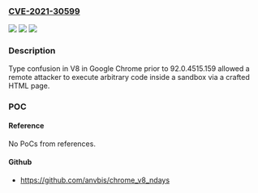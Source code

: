 ### [CVE-2021-30599](https://cve.mitre.org/cgi-bin/cvename.cgi?name=CVE-2021-30599)
![](https://img.shields.io/static/v1?label=Product&message=Chrome&color=blue)
![](https://img.shields.io/static/v1?label=Version&message=%3C%2092.0.4515.159%20&color=brighgreen)
![](https://img.shields.io/static/v1?label=Vulnerability&message=Type%20Confusion&color=brighgreen)

### Description

Type confusion in V8 in Google Chrome prior to 92.0.4515.159 allowed a remote attacker to execute arbitrary code inside a sandbox via a crafted HTML page.

### POC

#### Reference
No PoCs from references.

#### Github
- https://github.com/anvbis/chrome_v8_ndays

